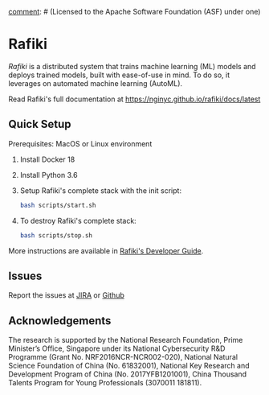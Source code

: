 
[comment]: # (Licensed to the Apache Software Foundation (ASF) under one)

[comment]: # (or more contributor license agreements.  See the NOTICE file)

[comment]: # (distributed with this work for additional information)

[comment]: # (regarding copyright ownership.  The ASF licenses this file)

[comment]: # (to you under the Apache License, Version 2.0 the)

[comment]: # ("License"; you may not use this file except in compliance)

[comment]: # (with the License.  You may obtain a copy of the License at)

[comment]: # (http://www.apache.org/licenses/LICENSE-2.0)

[comment]: # (Unless required by applicable law or agreed to in writing,)

[comment]: # (software distributed under the License is distributed on an)

[comment]: # ("AS IS" BASIS, WITHOUT WARRANTIES OR CONDITIONS OF ANY)

[comment]: # (KIND, either express or implied.  See the License for the)

[comment]: # (specific language governing permissions and limitations)

[comment]: # (under the License.)

# Rafiki

*Rafiki* is a distributed system that trains machine learning (ML) models and deploys trained models, built with ease-of-use in mind. To do so, it leverages on automated machine learning (AutoML).

Read Rafiki's full documentation at https://nginyc.github.io/rafiki/docs/latest

## Quick Setup

Prerequisites: MacOS or Linux environment

1. Install Docker 18

2. Install Python 3.6

3. Setup Rafiki's complete stack with the init script:

    ```sh
    bash scripts/start.sh
    ```

4. To destroy Rafiki's complete stack:

    ```sh
    bash scripts/stop.sh
    ```

More instructions are available in [Rafiki's Developer Guide](https://nginyc.github.io/rafiki/docs/latest/docs/src/dev).


## Issues

Report the issues at [JIRA](https://issues.apache.org/jira/browse/SINGA) or [Github](https://github.com/nginyc/rafiki/issues)


## Acknowledgements

The research is supported by the National Research Foundation, Prime Minister’s Office, Singapore under its National Cybersecurity R\&D Programme (Grant No. NRF2016NCR-NCR002-020), National Natural Science Foundation of China (No. 61832001), National Key Research and Development Program of China  (No. 2017YFB1201001), China Thousand Talents Program for Young Professionals (3070011 181811).

